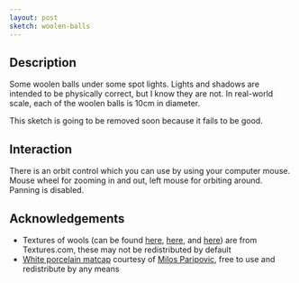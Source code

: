 ```yaml
---
layout: post
sketch: woolen-balls
---
```


## Description

Some woolen balls under some spot lights. Lights and shadows are intended to be
physically correct, but I know they are not. In real-world scale, each of the
woolen balls is 10cm in diameter.

This sketch is going to be removed soon because it fails to be good.

## Interaction

There is an orbit control which you can use by using your computer mouse. Mouse
wheel for zooming in and out, left mouse for orbiting around. Panning is
disabled.

## Acknowledgements

- Textures of wools (can be found [here][texture-01], [here][texture-02], and
  [here][texture-03]) are from Textures.com, these may not be redistributed by
  default
- [White porcelain matcap][matcap] courtesy of [Milos Paripovic][milos], free
  to use and redistribute by any means

[texture-01]: /assets/textures/wool-01
[texture-02]: /assets/textures/wool-02
[texture-03]: /assets/textures/wool-03
[matcap]: /assets/textures/porcelain-white
[milos]: https://milosparipovic.com
